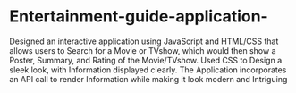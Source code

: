 # Entertainment-guide-application-

Designed an interactive application using JavaScript and HTML/CSS that allows users to Search for a Movie or TVshow, which would then show a Poster, Summary, and Rating of the Movie/TVshow. 
Used CSS to Design a sleek look, with Information displayed clearly. 
The Application incorporates an API call to render Information while making it look modern and Intriguing 
